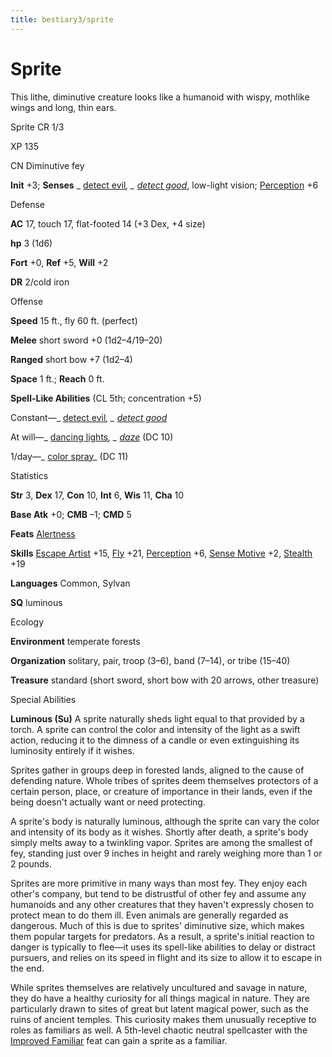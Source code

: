 ```yaml
---
title: bestiary3/sprite
---
```

# Sprite

This lithe, diminutive creature looks like a humanoid with wispy, mothlike wings and long, thin ears.

Sprite CR 1/3

XP 135

CN Diminutive fey

**Init** +3; **Senses** _ [detect evil](spells/detectEvil.md#_detect-evil)_, _ [detect good](spells/detectGood.md#_detect-good)_, low-light vision; [Perception](skills/perception.md#_perception) +6

Defense

**AC** 17, touch 17, flat-footed 14 (+3 Dex, +4 size)

**hp** 3 (1d6)

**Fort** +0, **Ref** +5, **Will** +2

**DR** 2/cold iron

Offense

**Speed** 15 ft., fly 60 ft. (perfect)

**Melee** short sword +0 (1d2–4/19–20)

**Ranged** short bow +7 (1d2–4)

**Space** 1 ft.; **Reach** 0 ft.

**Spell-Like Abilities** (CL 5th; concentration +5)

Constant—_ [detect evil](spells/detectEvil.md#_detect-evil)_, _ [detect good](spells/detectGood.md#_detect-good)_

At will—_ [dancing lights](spells/dancingLights.md#_dancing-lights)_, _ [daze](spells/daze.md#_daze)_ (DC 10)

1/day—_ [color spray](spells/colorSpray.md#_color-spray)_ (DC 11)

Statistics

**Str** 3, **Dex** 17, **Con** 10, **Int** 6, **Wis** 11, **Cha** 10

**Base Atk** +0; **CMB** –1; **CMD** 5

**Feats** [Alertness](feats.md#_alertness)

**Skills** [Escape Artist](skills/escapeArtist.md#_escape-artist) +15, [Fly](skills/fly.md#_fly) +21, [Perception](skills/perception.md#_perception) +6, [Sense Motive](skills/senseMotive.md#_sense-motive) +2, [Stealth](skills/stealth.md#_stealth) +19

**Languages** Common, Sylvan

**SQ** luminous

Ecology

**Environment** temperate forests

**Organization** solitary, pair, troop (3–6), band (7–14), or tribe (15–40)

**Treasure** standard (short sword, short bow with 20 arrows, other treasure)

Special Abilities

**Luminous (Su)** A sprite naturally sheds light equal to that provided by a torch. A sprite can control the color and intensity of the light as a swift action, reducing it to the dimness of a candle or even extinguishing its luminosity entirely if it wishes.

Sprites gather in groups deep in forested lands, aligned to the cause of defending nature. Whole tribes of sprites deem themselves protectors of a certain person, place, or creature of importance in their lands, even if the being doesn't actually want or need protecting.

A sprite's body is naturally luminous, although the sprite can vary the color and intensity of its body as it wishes. Shortly after death, a sprite's body simply melts away to a twinkling vapor. Sprites are among the smallest of fey, standing just over 9 inches in height and rarely weighing more than 1 or 2 pounds.

Sprites are more primitive in many ways than most fey. They enjoy each other's company, but tend to be distrustful of other fey and assume any humanoids and any other creatures that they haven't expressly chosen to protect mean to do them ill. Even animals are generally regarded as dangerous. Much of this is due to sprites' diminutive size, which makes them popular targets for predators. As a result, a sprite's initial reaction to danger is typically to flee—it uses its spell-like abilities to delay or distract pursuers, and relies on its speed in flight and its size to allow it to escape in the end.

While sprites themselves are relatively uncultured and savage in nature, they do have a healthy curiosity for all things magical in nature. They are particularly drawn to sites of great but latent magical power, such as the ruins of ancient temples. This curiosity makes them unusually receptive to roles as familiars as well. A 5th-level chaotic neutral spellcaster with the [Improved Familiar](feats.md#_improved-familiar) feat can gain a sprite as a familiar.


